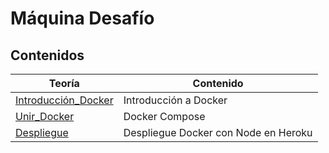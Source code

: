 # Máquina Desafío

## Contenidos

| Teoría | Contenido |
| ------------ | ------------- |
| [Introducción_Docker](./teoria/intro_docker.md) | Introducción a Docker  |
| [Unir_Docker](./teoria/docker_compose.md) | Docker Compose  |
| [Despliegue](./teoria/despliegue_heroku.md) | Despliegue Docker con Node en Heroku |
